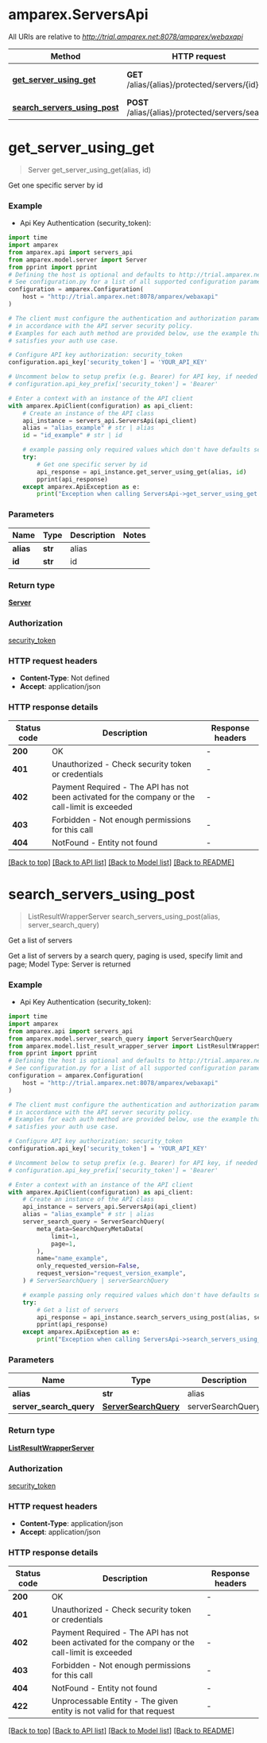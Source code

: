 # amparex.ServersApi

All URIs are relative to *http://trial.amparex.net:8078/amparex/webaxapi*

Method | HTTP request | Description
------------- | ------------- | -------------
[**get_server_using_get**](ServersApi.md#get_server_using_get) | **GET** /alias/{alias}/protected/servers/{id} | Get one specific server by id
[**search_servers_using_post**](ServersApi.md#search_servers_using_post) | **POST** /alias/{alias}/protected/servers/search | Get a list of servers


# **get_server_using_get**
> Server get_server_using_get(alias, id)

Get one specific server by id

### Example

* Api Key Authentication (security_token):

```python
import time
import amparex
from amparex.api import servers_api
from amparex.model.server import Server
from pprint import pprint
# Defining the host is optional and defaults to http://trial.amparex.net:8078/amparex/webaxapi
# See configuration.py for a list of all supported configuration parameters.
configuration = amparex.Configuration(
    host = "http://trial.amparex.net:8078/amparex/webaxapi"
)

# The client must configure the authentication and authorization parameters
# in accordance with the API server security policy.
# Examples for each auth method are provided below, use the example that
# satisfies your auth use case.

# Configure API key authorization: security_token
configuration.api_key['security_token'] = 'YOUR_API_KEY'

# Uncomment below to setup prefix (e.g. Bearer) for API key, if needed
# configuration.api_key_prefix['security_token'] = 'Bearer'

# Enter a context with an instance of the API client
with amparex.ApiClient(configuration) as api_client:
    # Create an instance of the API class
    api_instance = servers_api.ServersApi(api_client)
    alias = "alias_example" # str | alias
    id = "id_example" # str | id

    # example passing only required values which don't have defaults set
    try:
        # Get one specific server by id
        api_response = api_instance.get_server_using_get(alias, id)
        pprint(api_response)
    except amparex.ApiException as e:
        print("Exception when calling ServersApi->get_server_using_get: %s\n" % e)
```


### Parameters

Name | Type | Description  | Notes
------------- | ------------- | ------------- | -------------
 **alias** | **str**| alias |
 **id** | **str**| id |

### Return type

[**Server**](Server.md)

### Authorization

[security_token](../README.md#security_token)

### HTTP request headers

 - **Content-Type**: Not defined
 - **Accept**: application/json


### HTTP response details

| Status code | Description | Response headers |
|-------------|-------------|------------------|
**200** | OK |  -  |
**401** | Unauthorized - Check security token or credentials |  -  |
**402** | Payment Required - The API has not been activated for the company or the call-limit is exceeded |  -  |
**403** | Forbidden - Not enough permissions for this call |  -  |
**404** | NotFound - Entity not found |  -  |

[[Back to top]](#) [[Back to API list]](../README.md#documentation-for-api-endpoints) [[Back to Model list]](../README.md#documentation-for-models) [[Back to README]](../README.md)

# **search_servers_using_post**
> ListResultWrapperServer search_servers_using_post(alias, server_search_query)

Get a list of servers

Get a list of servers  by a search query, paging is used, specify limit and page; Model Type: Server is returned

### Example

* Api Key Authentication (security_token):

```python
import time
import amparex
from amparex.api import servers_api
from amparex.model.server_search_query import ServerSearchQuery
from amparex.model.list_result_wrapper_server import ListResultWrapperServer
from pprint import pprint
# Defining the host is optional and defaults to http://trial.amparex.net:8078/amparex/webaxapi
# See configuration.py for a list of all supported configuration parameters.
configuration = amparex.Configuration(
    host = "http://trial.amparex.net:8078/amparex/webaxapi"
)

# The client must configure the authentication and authorization parameters
# in accordance with the API server security policy.
# Examples for each auth method are provided below, use the example that
# satisfies your auth use case.

# Configure API key authorization: security_token
configuration.api_key['security_token'] = 'YOUR_API_KEY'

# Uncomment below to setup prefix (e.g. Bearer) for API key, if needed
# configuration.api_key_prefix['security_token'] = 'Bearer'

# Enter a context with an instance of the API client
with amparex.ApiClient(configuration) as api_client:
    # Create an instance of the API class
    api_instance = servers_api.ServersApi(api_client)
    alias = "alias_example" # str | alias
    server_search_query = ServerSearchQuery(
        meta_data=SearchQueryMetaData(
            limit=1,
            page=1,
        ),
        name="name_example",
        only_requested_version=False,
        request_version="request_version_example",
    ) # ServerSearchQuery | serverSearchQuery

    # example passing only required values which don't have defaults set
    try:
        # Get a list of servers
        api_response = api_instance.search_servers_using_post(alias, server_search_query)
        pprint(api_response)
    except amparex.ApiException as e:
        print("Exception when calling ServersApi->search_servers_using_post: %s\n" % e)
```


### Parameters

Name | Type | Description  | Notes
------------- | ------------- | ------------- | -------------
 **alias** | **str**| alias |
 **server_search_query** | [**ServerSearchQuery**](ServerSearchQuery.md)| serverSearchQuery |

### Return type

[**ListResultWrapperServer**](ListResultWrapperServer.md)

### Authorization

[security_token](../README.md#security_token)

### HTTP request headers

 - **Content-Type**: application/json
 - **Accept**: application/json


### HTTP response details

| Status code | Description | Response headers |
|-------------|-------------|------------------|
**200** | OK |  -  |
**401** | Unauthorized - Check security token or credentials |  -  |
**402** | Payment Required - The API has not been activated for the company or the call-limit is exceeded |  -  |
**403** | Forbidden - Not enough permissions for this call |  -  |
**404** | NotFound - Entity not found |  -  |
**422** | Unprocessable Entity - The given entity is not valid for that request |  -  |

[[Back to top]](#) [[Back to API list]](../README.md#documentation-for-api-endpoints) [[Back to Model list]](../README.md#documentation-for-models) [[Back to README]](../README.md)

